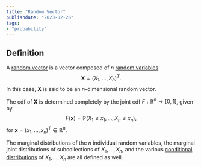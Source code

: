 ```yaml
---
title: "Random Vector"
publishdate: "2023-02-26"
tags:
- "probability"
---
```


## Definition
A [random vector](statistics/random-vector.md) is a vector composed of $n$ [random variables](statistics/random-variable.md):
$$\boldsymbol{X} = (X_1, \dots, X_n)^T.$$
In this case, $\boldsymbol{X}$ is said to be an $n$-dimensional random vector.

The [cdf](statistics/cumulative-distribution-function.md) of $\boldsymbol{X}$ is determined completely by the [joint cdf](statistics/joint-distribution.md) $F : \mathbb{R}^n \to [0, 1]$, given by
$$F(\boldsymbol{x}) = \mathbb{P}(X_1 \leq x_1, \dots, X_n \leq x_n),$$
for $\boldsymbol{x} = (x_1, \dots, x_n)^T \in \mathbb{R}^n.$

The marginal distributions of the $n$ individual random variables, the marginal joint distributions of subcollections of $X_1, \dots, X_n$, and the various [conditional distributions](statistics/conditional-distribution.md) of $X_1, \dots, X_n$ are all defined as well.
